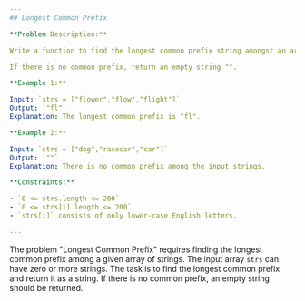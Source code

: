 ```yaml
---
## Longest Common Prefix

**Problem Description:**

Write a function to find the longest common prefix string amongst an array of strings.

If there is no common prefix, return an empty string "".

**Example 1:**

Input: `strs = ["flower","flow","flight"]`
Output: `"fl"`
Explanation: The longest common prefix is "fl".

**Example 2:**

Input: `strs = ["dog","racecar","car"]`
Output: `""`
Explanation: There is no common prefix among the input strings.

**Constraints:**

- `0 <= strs.length <= 200`
- `0 <= strs[i].length <= 200`
- `strs[i]` consists of only lower-case English letters.

---
```


The problem "Longest Common Prefix" requires finding the longest common prefix among a given array of strings. The input array `strs` can have zero or more strings. The task is to find the longest common prefix and return it as a string. If there is no common prefix, an empty string should be returned.
